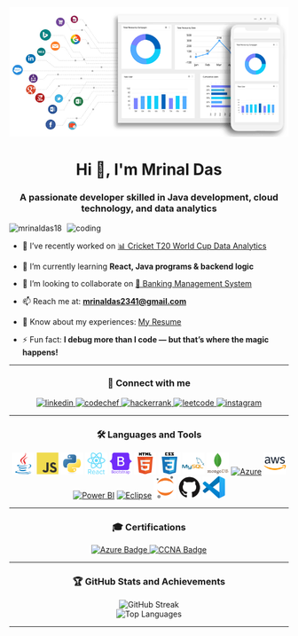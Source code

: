 <p align="center">
  <img src="https://raw.githubusercontent.com/Mrinaldas18/Mrinaldas18/main/Data%20Live%20image.gif" alt="Live Banner" width="800px" />
</p>

<h1 align="center">Hi 👋, I'm Mrinal Das</h1>
<h3 align="center">A passionate developer skilled in Java development, cloud technology, and data analytics</h3>

<img align="right" alt="coding" width="400" src="https://user-images.githubusercontent.com/55389276/140866485-8fb1c876-9a8f-4d6a-98dc-08c4981eaf70.gif">
<p align="left">
  <img src="https://komarev.com/ghpvc/?username=mrinaldas18&label=Profile%20views&color=0e75b6&style=flat" alt="mrinaldas18" />
</p>

- 🔭 I’ve recently worked on [📊 Cricket T20 World Cup Data Analytics](https://github.com/Mrinaldas18/Cricket-world-cup-data-analysis)

- 🌱 I’m currently learning **React, Java programs & backend logic**

- 👯 I’m looking to collaborate on [🏦 Banking Management System](https://github.com/Mrinaldas18/Banking-Management-System)

- 📫 Reach me at: **mrinaldas2341@gmail.com**

- 📄 Know about my experiences: [My Resume](https://drive.google.com/file/d/13gbe1bXoShm60nN7OLMCXBqEQyYSCTdc/view?usp=drive_link)

- ⚡ Fun fact: **I debug more than I code — but that’s where the magic happens!**


---

<h3 align="center">👤 Connect with me</h3>

<p align="center">
  <a href="https://linkedin.com/in/mrinal-das18" target="_blank">
    <img src="https://raw.githubusercontent.com/rahuldkjain/github-profile-readme-generator/master/src/images/icons/Social/linked-in-alt.svg" alt="linkedin" height="30" width="40" />
  </a>
  <a href="https://www.codechef.com/users/mrinaldas2341" target="_blank">
    <img src="https://cdn.jsdelivr.net/npm/simple-icons@3.1.0/icons/codechef.svg" alt="codechef" height="30" width="40" />
  </a>
  <a href="https://www.hackerrank.com/mrinaldas2341" target="_blank">
    <img src="https://raw.githubusercontent.com/rahuldkjain/github-profile-readme-generator/master/src/images/icons/Social/hackerrank.svg" alt="hackerrank" height="30" width="40" />
  </a>
  <a href="https://www.leetcode.com/mrinaldas18" target="_blank">
    <img src="https://raw.githubusercontent.com/rahuldkjain/github-profile-readme-generator/master/src/images/icons/Social/leet-code.svg" alt="leetcode" height="30" width="40" />
  </a>
  <a href="https://instagram.com/mrinaldass18" target="_blank">
    <img src="https://raw.githubusercontent.com/rahuldkjain/github-profile-readme-generator/master/src/images/icons/Social/instagram.svg" alt="instagram" height="30" width="40" />
  </a>
</p>

---

<h3 align="center">🛠️ Languages and Tools</h3>

<p align="center">
  <a href="https://www.java.com" target="_blank"><img src="https://raw.githubusercontent.com/devicons/devicon/master/icons/java/java-original.svg" alt="Java" width="40" height="40"/></a>
  <a href="https://developer.mozilla.org/en-US/docs/Web/JavaScript" target="_blank"><img src="https://raw.githubusercontent.com/devicons/devicon/master/icons/javascript/javascript-original.svg" alt="JavaScript" width="40" height="40"/></a>
  <a href="https://www.python.org" target="_blank"><img src="https://raw.githubusercontent.com/devicons/devicon/master/icons/python/python-original.svg" alt="Python" width="40" height="40"/></a>
  <a href="https://reactjs.org/" target="_blank"><img src="https://raw.githubusercontent.com/devicons/devicon/master/icons/react/react-original-wordmark.svg" alt="React" width="40" height="40"/></a>
  <a href="https://getbootstrap.com/" target="_blank"><img src="https://raw.githubusercontent.com/devicons/devicon/master/icons/bootstrap/bootstrap-plain-wordmark.svg" alt="Bootstrap" width="40" height="40"/></a>
  <a href="https://www.w3.org/html/" target="_blank"><img src="https://raw.githubusercontent.com/devicons/devicon/master/icons/html5/html5-original-wordmark.svg" alt="HTML" width="40" height="40"/></a>
  <a href="https://www.w3schools.com/css/" target="_blank"><img src="https://raw.githubusercontent.com/devicons/devicon/master/icons/css3/css3-original-wordmark.svg" alt="CSS" width="40" height="40"/></a>
  <a href="https://www.mysql.com/" target="_blank"><img src="https://raw.githubusercontent.com/devicons/devicon/master/icons/mysql/mysql-original-wordmark.svg" alt="MySQL" width="40" height="40"/></a>
  <a href="https://www.mongodb.com/" target="_blank"><img src="https://raw.githubusercontent.com/devicons/devicon/master/icons/mongodb/mongodb-original-wordmark.svg" alt="MongoDB" width="40" height="40"/></a>
  <a href="https://azure.microsoft.com/en-in/" target="_blank"><img src="https://www.vectorlogo.zone/logos/microsoft_azure/microsoft_azure-icon.svg" alt="Azure" width="40" height="40"/></a>
  <a href="https://aws.amazon.com" target="_blank"><img src="https://raw.githubusercontent.com/devicons/devicon/master/icons/amazonwebservices/amazonwebservices-original-wordmark.svg" alt="AWS" width="40" height="40"/></a>
  <a href="https://powerbi.microsoft.com/" target="_blank"><img src="https://cdn.worldvectorlogo.com/logos/power-bi-1.svg" alt="Power BI" width="40" height="40"/></a>
  <a href="https://www.eclipse.org/" target="_blank"><img src="https://cdn.jsdelivr.net/gh/devicons/devicon/icons/eclipse/eclipse-original.svg" alt="Eclipse" width="40" height="40"/></a>
  <a href="https://jupyter.org/" target="_blank"><img src="https://raw.githubusercontent.com/devicons/devicon/master/icons/jupyter/jupyter-original.svg" alt="Jupyter" width="40" height="40"/></a>
  <a href="https://github.com/" target="_blank"><img src="https://raw.githubusercontent.com/devicons/devicon/master/icons/github/github-original.svg" alt="GitHub" width="40" height="40"/></a>
  <a href="https://code.visualstudio.com/" target="_blank"><img src="https://raw.githubusercontent.com/devicons/devicon/master/icons/vscode/vscode-original.svg" alt="VS Code" width="40" height="40"/></a>
</p>

---
<h3 align="center">🎓 Certifications</h3>
<p align="center">
  <a href="https://www.credly.com/badges/your-azure-badge-link">
    <img src="https://img.shields.io/badge/Microsoft%20Azure%20Fundamentals%20(AZ--900)-Certified-blue?style=for-the-badge&logo=microsoftazure&logoColor=white" alt="Azure Badge"/>
  </a>
  
  <a href="https://www.netacad.com/">
    <img src="https://img.shields.io/badge/CCNA%20Modules%201%2C%202%2C%203-Completed%20via%20Cisco%20Networking%20Academy-green?style=for-the-badge&logo=cisco&logoColor=white" alt="CCNA Badge"/>
  </a>
</p>

---
<h3 align="center">🏆 GitHub Stats and Achievements</h3>

<p align="center">
  <img src="https://github-readme-streak-stats.herokuapp.com/?user=mrinaldas18&theme=github-dark&hide_border=false" alt="GitHub Streak" />
  <br>
  <img src="https://github-readme-stats.vercel.app/api/top-langs/?username=mrinaldas18&layout=compact&theme=github_dark&hide_border=false" alt="Top Languages" />
</p>

---


